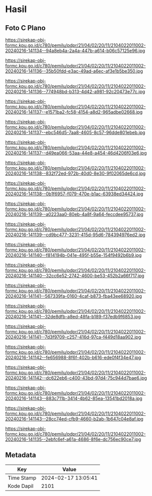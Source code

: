 # Hasil

## Foto C Plano

https://sirekap-obj-formc.kpu.go.id/c780/pemilu/pdpr/21/04/02/20/11/2104022011002-20240216-141134--94a8eb4a-2a4a-447b-a614-b06c57125e96.jpg

https://sirekap-obj-formc.kpu.go.id/c780/pemilu/pdpr/21/04/02/20/11/2104022011002-20240216-141136--35b50fdd-e3ac-49ad-a6ec-af3e1b5be350.jpg

https://sirekap-obj-formc.kpu.go.id/c780/pemilu/pdpr/21/04/02/20/11/2104022011002-20240216-141136--774948bd-b313-4d42-a981-92c20473e77c.jpg

https://sirekap-obj-formc.kpu.go.id/c780/pemilu/pdpr/21/04/02/20/11/2104022011002-20240216-141137--e1571ba2-fc58-4154-a8d2-965adbe02668.jpg

https://sirekap-obj-formc.kpu.go.id/c780/pemilu/pdpr/21/04/02/20/11/2104022011002-20240216-141137--ebc546d5-7aa8-4605-8c57-96dde801ebeb.jpg

https://sirekap-obj-formc.kpu.go.id/c780/pemilu/pdpr/21/04/02/20/11/2104022011002-20240216-141137--d49ea066-53aa-44e8-a454-46d4206f03e6.jpg

https://sirekap-obj-formc.kpu.go.id/c780/pemilu/pdpr/21/04/02/20/11/2104022011002-20240216-141138--832f72ed-972b-40d0-8e30-9f02065de6cd.jpg

https://sirekap-obj-formc.kpu.go.id/c780/pemilu/pdpr/21/04/02/20/11/2104022011002-20240216-141138--0b1f6957-f079-470e-b1ac-63938ed34424.jpg

https://sirekap-obj-formc.kpu.go.id/c780/pemilu/pdpr/21/04/02/20/11/2104022011002-20240216-141139--a0223aa0-80eb-4a8f-9a64-feccdee95737.jpg

https://sirekap-obj-formc.kpu.go.id/c780/pemilu/pdpr/21/04/02/20/11/2104022011002-20240216-141139--cd9bc477-3231-415d-95d6-784394976ed2.jpg

https://sirekap-obj-formc.kpu.go.id/c780/pemilu/pdpr/21/04/02/20/11/2104022011002-20240216-141140--f814194b-041e-495f-b55e-154f9492b6b9.jpg

https://sirekap-obj-formc.kpu.go.id/c780/pemilu/pdpr/21/04/02/20/11/2104022011002-20240216-141140--32cc6e52-2742-4600-be53-452b2a66f717.jpg

https://sirekap-obj-formc.kpu.go.id/c780/pemilu/pdpr/21/04/02/20/11/2104022011002-20240216-141141--567339fa-0160-4caf-b873-fba43ee68920.jpg

https://sirekap-obj-formc.kpu.go.id/c780/pemilu/pdpr/21/04/02/20/11/2104022011002-20240216-141141--32de8dfb-a8ed-48fa-b189-f37edb9f6853.jpg

https://sirekap-obj-formc.kpu.go.id/c780/pemilu/pdpr/21/04/02/20/11/2104022011002-20240216-141141--7d3f9709-c257-416d-97ca-f449d18aa902.jpg

https://sirekap-obj-formc.kpu.go.id/c780/pemilu/pdpr/21/04/02/20/11/2104022011002-20240216-141142--fe656988-8f6f-402b-b616-ede0f4f34e47.jpg

https://sirekap-obj-formc.kpu.go.id/c780/pemilu/pdpr/21/04/02/20/11/2104022011002-20240216-141142--dc622eb6-c400-43bd-97d4-75c944d7bae6.jpg

https://sirekap-obj-formc.kpu.go.id/c780/pemilu/pdpr/21/04/02/20/11/2104022011002-20240216-141143--883c711b-3414-4b62-85ea-13541bd2018a.jpg

https://sirekap-obj-formc.kpu.go.id/c780/pemilu/pdpr/21/04/02/20/11/2104022011002-20240216-141143--28cc74ed-cfb9-4660-b2ab-1b647c04e8af.jpg

https://sirekap-obj-formc.kpu.go.id/c780/pemilu/pdpr/21/04/02/20/11/2104022011002-20240216-141135--2ebfc6ef-a61a-4686-8f6e-dc756ec90ce7.jpg


## Metadata

| Key        | Value               |
| ---------- | ------------------- |
| Time Stamp | 2024-02-17 13:05:41 |
| Kode Dapil | 2101                |



